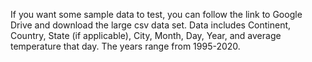 

If you want some sample data to test, you can follow the link to Google Drive and download the large csv data set.
Data includes Continent, Country, State (if applicable), City, Month, Day, Year, and average temperature that day. The years range from 1995-2020. 

